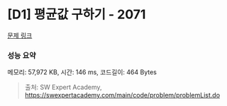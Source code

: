 # [D1] 평균값 구하기 - 2071 

[문제 링크](https://swexpertacademy.com/main/code/problem/problemDetail.do?contestProbId=AV5QRnJqA5cDFAUq) 

### 성능 요약

메모리: 57,972 KB, 시간: 146 ms, 코드길이: 464 Bytes



> 출처: SW Expert Academy, https://swexpertacademy.com/main/code/problem/problemList.do